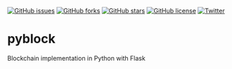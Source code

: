 [![GitHub issues](https://img.shields.io/github/issues/risul3/pyblock?style=flat-square)](https://github.com/risul3/pyblock/issues)
[![GitHub forks](https://img.shields.io/github/forks/risul3/pyblock?style=flat-square)](https://github.com/risul3/pyblock/network)
[![GitHub stars](https://img.shields.io/github/stars/risul3/pyblock?style=flat-square)](https://github.com/risul3/pyblock/stargazers)
[![GitHub license](https://img.shields.io/github/license/risul3/pyblock?style=flat-square)](https://github.com/risul3/pyblock/blob/master/LICENSE)
[![Twitter](https://img.shields.io/twitter/url?style=social&url=https%3A%2F%2Fgithub.com%2Frisul3%2Fpyblock%2F)](https://twitter.com/intent/tweet?text=Wow:&url=https%3A%2F%2Fgithub.com%2Frisul3%2Fpyblock)
# pyblock
Blockchain implementation in Python with Flask
